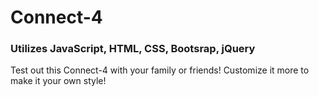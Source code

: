 # Connect-4
### Utilizes JavaScript, HTML, CSS, Bootsrap, jQuery

Test out this Connect-4 with your family or friends! Customize it more to make it your own style!


